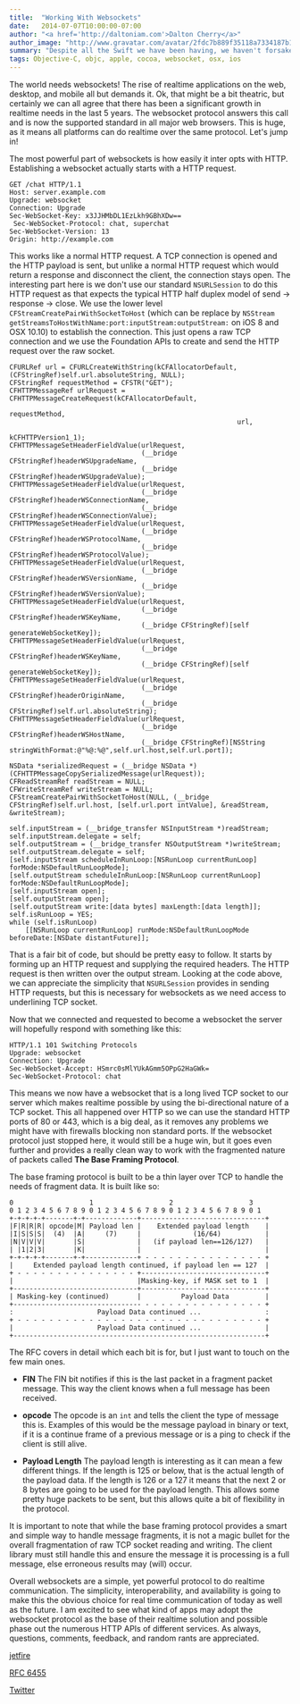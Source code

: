 ```yaml
---
title:  "Working With Websockets"
date:   2014-07-07T10:00:00-07:00
author: "<a href='http://daltoniam.com'>Dalton Cherry</a>"
author_image: "http://www.gravatar.com/avatar/2fdc7b889f35118a7334187b15c5b957.png?r=x&amp;s=320"
summary: "Despite all the Swift we have been having, we haven't forsaken Objective-C. This week we break down the websocket protocol by exploring the newest Objective-C websocket library, jetfire."
tags: Objective-C, objc, apple, cocoa, websocket, osx, ios
---
```


The world needs websockets! The rise of realtime applications on the web, desktop, and mobile all but demands it. Ok, that might be a bit theatric, but certainly we can all agree that there has been a significant growth in realtime needs in the last 5 years. The websocket protocol answers this call and is now the supported standard in all major web browsers. This is huge, as it means all platforms can do realtime over the same protocol. Let's jump in!

The most powerful part of websockets is how easily it inter opts with HTTP. Establishing a websocket actually starts with a HTTP request.

```
GET /chat HTTP/1.1
Host: server.example.com
Upgrade: websocket
Connection: Upgrade
Sec-WebSocket-Key: x3JJHMbDL1EzLkh9GBhXDw==
 Sec-WebSocket-Protocol: chat, superchat
Sec-WebSocket-Version: 13
Origin: http://example.com
```

This works like a normal HTTP request. A TCP connection is opened and the HTTP payload is sent, but unlike a normal HTTP request which would return a response and disconnect the client, the connection stays open. The interesting part here is we don't use our standard `NSURLSession` to do this HTTP request as that expects the typical HTTP half duplex model of send -> response -> close. We use the lower level `CFStreamCreatePairWithSocketToHost` (which can be replace by `NSStream getStreamsToHostWithName:port:inputStream:outputStream:` on iOS 8 and OSX 10.10) to establish the connection. This just opens a raw TCP connection and we use the Foundation APIs to create and send the HTTP request over the raw socket.

```objc
CFURLRef url = CFURLCreateWithString(kCFAllocatorDefault, (CFStringRef)self.url.absoluteString, NULL);
CFStringRef requestMethod = CFSTR("GET");
CFHTTPMessageRef urlRequest = CFHTTPMessageCreateRequest(kCFAllocatorDefault,
                                                         requestMethod,
                                                         url,
                                                         kCFHTTPVersion1_1);
CFHTTPMessageSetHeaderFieldValue(urlRequest,
                                 (__bridge CFStringRef)headerWSUpgradeName,
                                 (__bridge CFStringRef)headerWSUpgradeValue);
CFHTTPMessageSetHeaderFieldValue(urlRequest,
                                 (__bridge CFStringRef)headerWSConnectionName,
                                 (__bridge CFStringRef)headerWSConnectionValue);
CFHTTPMessageSetHeaderFieldValue(urlRequest,
                                 (__bridge CFStringRef)headerWSProtocolName,
                                 (__bridge CFStringRef)headerWSProtocolValue);
CFHTTPMessageSetHeaderFieldValue(urlRequest,
                                 (__bridge CFStringRef)headerWSVersionName,
                                 (__bridge CFStringRef)headerWSVersionValue);
CFHTTPMessageSetHeaderFieldValue(urlRequest,
                                 (__bridge CFStringRef)headerWSKeyName,
                                 (__bridge CFStringRef)[self generateWebSocketKey]);
CFHTTPMessageSetHeaderFieldValue(urlRequest,
                                 (__bridge CFStringRef)headerWSKeyName,
                                 (__bridge CFStringRef)[self generateWebSocketKey]);
CFHTTPMessageSetHeaderFieldValue(urlRequest,
                                 (__bridge CFStringRef)headerOriginName,
                                 (__bridge CFStringRef)self.url.absoluteString);
CFHTTPMessageSetHeaderFieldValue(urlRequest,
                                 (__bridge CFStringRef)headerWSHostName,
                                 (__bridge CFStringRef)[NSString stringWithFormat:@"%@:%@",self.url.host,self.url.port]);

NSData *serializedRequest = (__bridge NSData *)(CFHTTPMessageCopySerializedMessage(urlRequest));
CFReadStreamRef readStream = NULL;
CFWriteStreamRef writeStream = NULL;
CFStreamCreatePairWithSocketToHost(NULL, (__bridge CFStringRef)self.url.host, [self.url.port intValue], &readStream, &writeStream);

self.inputStream = (__bridge_transfer NSInputStream *)readStream;
self.inputStream.delegate = self;
self.outputStream = (__bridge_transfer NSOutputStream *)writeStream;
self.outputStream.delegate = self;
[self.inputStream scheduleInRunLoop:[NSRunLoop currentRunLoop] forMode:NSDefaultRunLoopMode];
[self.outputStream scheduleInRunLoop:[NSRunLoop currentRunLoop] forMode:NSDefaultRunLoopMode];
[self.inputStream open];
[self.outputStream open];
[self.outputStream write:[data bytes] maxLength:[data length]];
self.isRunLoop = YES;
while (self.isRunLoop)
    [[NSRunLoop currentRunLoop] runMode:NSDefaultRunLoopMode beforeDate:[NSDate distantFuture]];
```

That is a fair bit of code, but should be pretty easy to follow. It starts by forming up an HTTP request and supplying the required headers. The HTTP request is then written over the output stream. Looking at the code above, we can appreciate the simplicity that `NSURLSession` provides in sending HTTP requests, but this is necessary for websockets as we need access to underlining TCP socket.

Now that we connected and requested to become a websocket the server will hopefully respond with something like this:

```
HTTP/1.1 101 Switching Protocols
Upgrade: websocket
Connection: Upgrade
Sec-WebSocket-Accept: HSmrc0sMlYUkAGmm5OPpG2HaGWk=
Sec-WebSocket-Protocol: chat
```

This means we now have a websocket that is a long lived TCP socket to our server which makes realtime possible by using the bi-directional nature of a TCP socket. This all happened over HTTP so we can use the standard HTTP ports of 80 or 443, which is a big deal, as it removes any problems we might have with firewalls blocking non standard ports. If the websocket protocol just stopped here, it would still be a huge win, but it goes even further and provides a really clean way to work with the fragmented nature of packets called **The Base Framing Protocol**.


The base framing protocol is built to be a thin layer over TCP to handle the needs of fragment data. It is built like so:

```
0                   1                   2                   3
0 1 2 3 4 5 6 7 8 9 0 1 2 3 4 5 6 7 8 9 0 1 2 3 4 5 6 7 8 9 0 1
+-+-+-+-+-------+-+-------------+-------------------------------+
|F|R|R|R| opcode|M| Payload len |    Extended payload length    |
|I|S|S|S|  (4)  |A|     (7)     |             (16/64)           |
|N|V|V|V|       |S|             |   (if payload len==126/127)   |
| |1|2|3|       |K|             |                               |
+-+-+-+-+-------+-+-------------+ - - - - - - - - - - - - - - - +
|     Extended payload length continued, if payload len == 127  |
+ - - - - - - - - - - - - - - - +-------------------------------+
|                               |Masking-key, if MASK set to 1  |
+-------------------------------+-------------------------------+
| Masking-key (continued)       |          Payload Data         |
+-------------------------------- - - - - - - - - - - - - - - - +
:                     Payload Data continued ...                :
+ - - - - - - - - - - - - - - - - - - - - - - - - - - - - - - - +
|                     Payload Data continued ...                |
+---------------------------------------------------------------+
```

The RFC covers in detail which each bit is for, but I just want to touch on the few main ones.

- **FIN** The FIN bit notifies if this is the last packet in a fragment packet message. This way the client knows when a full message has been received.

- **opcode** The opcode is an `int` and tells the client the type of message this is. Examples of this would be the message payload in binary or text, if it is a continue frame of a previous message or is a ping to check if the client is still alive.

- **Payload Length** The payload length is interesting as it can mean a few different things. If the length is 125 or below, that is the actual length of the payload data. If the length is 126 or a 127 it means that the next 2 or 8 bytes are going to be used for the payload length. This allows some pretty huge packets to be sent, but this allows quite a bit of flexibility in the protocol.

It is important to note that while the base framing protocol provides a smart and simple way to handle message fragments, it is not a magic bullet for the overall fragmentation of raw TCP socket reading and writing. The client library must still handle this and ensure the message it is processing is a full message, else erroneous results may (will) occur.

Overall websockets are a simple, yet powerful protocol to do realtime communication. The simplicity, interoperability, and availability is going to make this the obvious choice for real time communication of today as well as the future. I am excited to see what kind of apps may adopt the websocket protocol as the base of their realtime solution and possible phase out the numerous HTTP APIs of different services. As always, questions, comments, feedback, and random rants are appreciated.

[jetfire](https://github.com/acmacalister/jetfire)

[RFC 6455](http://tools.ietf.org/html/rfc6455)

[Twitter](https://twitter.com/daltoniam)



